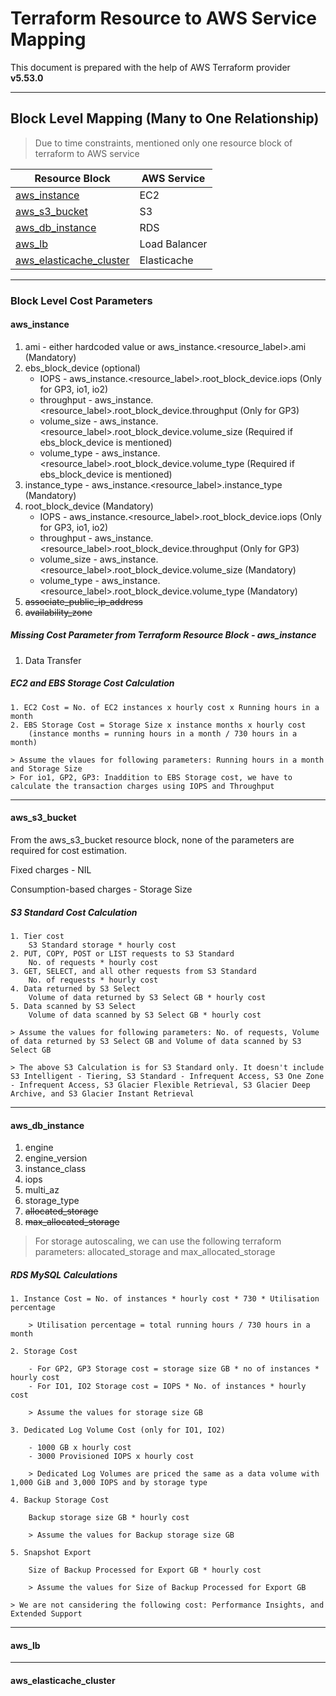 # Terraform Resource to AWS Service Mapping

This document is prepared with the help of AWS Terraform provider **v5.53.0**

--------------

## Block Level Mapping (Many to One Relationship)
 
> Due to time constraints, mentioned only one resource block of terraform to AWS service 

| Resource Block | AWS Service|
|----------------|------------|
|[aws_instance](https://registry.terraform.io/providers/hashicorp/aws/latest/docs/resources/instance)  |EC2|
|[aws_s3_bucket](https://registry.terraform.io/providers/hashicorp/aws/latest/docs/resources/s3_bucket) | S3|
| [aws_db_instance](https://registry.terraform.io/providers/hashicorp/aws/latest/docs/resources/db_instance) | RDS |
|[aws_lb](https://registry.terraform.io/providers/hashicorp/aws/latest/docs/resources/lb)| Load Balancer |
|[aws_elasticache_cluster](https://registry.terraform.io/providers/hashicorp/aws/latest/docs/resources/elasticache_cluster)| Elasticache|

--------------

### Block Level Cost Parameters

#### aws_instance

1. ami - either hardcoded value or aws_instance.<resource_label>.ami (Mandatory)
2. ebs_block_device (optional)
   - IOPS - aws_instance.<resource_label>.root_block_device.iops (Only for GP3, io1, io2)
   - throughput - aws_instance.<resource_label>.root_block_device.throughput (Only for GP3)
   - volume_size - aws_instance.<resource_label>.root_block_device.volume_size (Required if ebs_block_device is mentioned)
   - volume_type - aws_instance.<resource_label>.root_block_device.volume_type (Required if ebs_block_device is mentioned)
3. instance_type - aws_instance.<resource_label>.instance_type (Mandatory)
4. root_block_device (Mandatory)
   - IOPS - aws_instance.<resource_label>.root_block_device.iops (Only for GP3, io1, io2)
   - throughput - aws_instance.<resource_label>.root_block_device.throughput (Only for GP3)
   - volume_size - aws_instance.<resource_label>.root_block_device.volume_size (Mandatory)
   - volume_type - aws_instance.<resource_label>.root_block_device.volume_type (Mandatory)
5. ~~associate_public_ip_address~~
6. ~~availability_zone~~
 

##### Missing Cost Parameter from Terraform Resource Block - aws_instance

1. Data Transfer


##### EC2 and EBS Storage Cost Calculation

    1. EC2 Cost = No. of EC2 instances x hourly cost x Running hours in a month
    2. EBS Storage Cost = Storage Size x instance months x hourly cost
        (instance months = running hours in a month / 730 hours in a month)

    > Assume the vlaues for following parameters: Running hours in a month and Storage Size
    > For io1, GP2, GP3: Inaddition to EBS Storage cost, we have to calculate the transaction charges using IOPS and Throughput

--------------

#### aws_s3_bucket

From the aws_s3_bucket resource block, none of the parameters are required for cost estimation.

Fixed charges
    - NIL

Consumption-based charges
    - Storage Size

##### S3 Standard Cost Calculation

    1. Tier cost 
        S3 Standard storage * hourly cost
    2. PUT, COPY, POST or LIST requests to S3 Standard
        No. of requests * hourly cost
    3. GET, SELECT, and all other requests from S3 Standard
        No. of requests * hourly cost
    4. Data returned by S3 Select
        Volume of data returned by S3 Select GB * hourly cost
    5. Data scanned by S3 Select
        Volume of data scanned by S3 Select GB * hourly cost

    > Assume the values for following parameters: No. of requests, Volume of data returned by S3 Select GB and Volume of data scanned by S3 Select GB

    > The above S3 Calculation is for S3 Standard only. It doesn't include S3 Intelligent - Tiering, S3 Standard - Infrequent Access, S3 One Zone - Infrequent Access, S3 Glacier Flexible Retrieval, S3 Glacier Deep Archive, and S3 Glacier Instant Retrieval

--------------

#### aws_db_instance

1. engine
2. engine_version
3. instance_class
4. iops
5. multi_az
6. storage_type
7. ~~allocated_storage~~
8. ~~max_allocated_storage~~

> For storage autoscaling, we can use the following terraform parameters: allocated_storage and max_allocated_storage 

##### RDS MySQL Calculations

    1. Instance Cost = No. of instances * hourly cost * 730 * Utilisation percentage

        > Utilisation percentage = total running hours / 730 hours in a month

    2. Storage Cost

        - For GP2, GP3 Storage cost = storage size GB * no of instances * hourly cost
        - For IO1, IO2 Storage cost = IOPS * No. of instances * hourly cost

        > Assume the values for storage size GB

    3. Dedicated Log Volume Cost (only for IO1, IO2)

        - 1000 GB x hourly cost
        - 3000 Provisioned IOPS x hourly cost

        > Dedicated Log Volumes are priced the same as a data volume with 1,000 GiB and 3,000 IOPS and by storage type

    4. Backup Storage Cost

        Backup storage size GB * hourly cost

        > Assume the values for Backup storage size GB

    5. Snapshot Export

        Size of Backup Processed for Export GB * hourly cost

        > Assume the values for Size of Backup Processed for Export GB

    > We are not cansidering the following cost: Performance Insights, and Extended Support 

--------------

#### aws_lb


--------------

#### aws_elasticache_cluster
